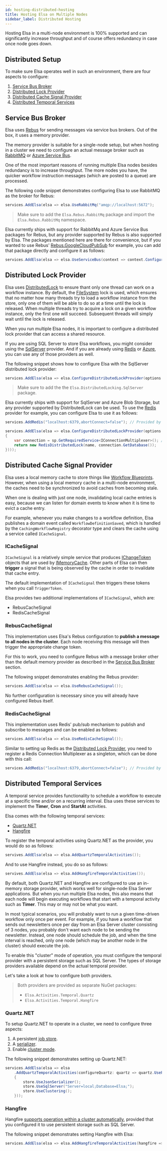 ```yaml
---
id: hosting-distributed-hosting
title: Hosting Elsa on Multiple Nodes
sidebar_label: Distributed Hosting
---
```


Hosting Elsa in a multi-node environment is 100% supported and can significantly increase throughput and of course offers redundancy in case once node goes down. 

## Distributed Setup

To make sure Elsa operates well in such an environment, there are four aspects to configure:

1. [Service Bus Broker](#service-bus-broker)
2. [Distributed Lock Provider](#distributed-lock-provider)
3. [Distributed Cache Signal Provider](#distributed-cache-signal-provider)
4. [Distributed Temporal Services](#distributed-temporal-services)

## Service Bus Broker

Elsa uses [Rebus](https://github.com/rebus-org/Rebus) for sending messages via service bus brokers.
Out of the box, it uses a memory provider.

The memory provider is suitable for a single-node setup, but when hosting in a cluster we need to configure an actual message broker such as [RabbitMQ](https://github.com/rebus-org/Rebus.RabbitMq) or [Azure Service Bus](https://github.com/rebus-org/Rebus.AzureServiceBus).

One of the most important reasons of running multiple Elsa nodes besides redundancy is to increase throughput. The more nodes you have, the quicker workflow instruction messages (which are posted to a queue) are processed.

The following code snippet demonstrates configuring Elsa to use RabbitMQ as the broker for Rebus:

```c#
services.AddElsa(elsa => elsa.UseRabbitMq("amqp://localhost:5672");
```

> Make sure to add the `Elsa.Rebus.RabbitMq` package and import the `Elsa.Rebus.RabbitMq` namespace.

Elsa currently ships with support for RabbitMq and Azure Service Bus packages for Rebus, but any provider supported by Rebus is also supported by Elsa. The packages mentioned here are there for convenience, but if you wanted to use Rebus' [Rebus.GoogleCloudPubSub](https://github.com/rebus-org/Rebus.GoogleCloudPubSub) for example, you can add that package directly and configure it as follows:

```c#
services.AddElsa(elsa => elsa.UseServiceBus(context => context.Configurer.Transport(t => t.UsePubSub(context.QueueName)));
```

## Distributed Lock Provider

Elsa uses [DistributedLock](https://github.com/madelson/DistributedLock) to ensure thant only one thread can work on a workflow instance. By default, the [FileSystem](https://github.com/madelson/DistributedLock/blob/master/docs/DistributedLock.FileSystem.md) lock is used, which ensures that no matter how many threads try to load a workflow instance from the store, only one of them will be able to do so at a time until the lock is released.
When multiple threads try to acquire a lock on a given workflow instance, only the first one will succeed. Subsequent threads will simply wait until the lock is released.

When you run multiple Elsa nodes, it is important to configure a distributed lock provider that can access a shared resource.

If you are using SQL Server to store Elsa workflows, you might consider using the [SqlServer](https://github.com/madelson/DistributedLock/blob/master/docs/DistributedLock.SqlServer.md) provider.
And if you are already using [Redis](https://github.com/madelson/DistributedLock/blob/master/docs/DistributedLock.Redis.md) or [Azure](https://github.com/madelson/DistributedLock/blob/master/docs/DistributedLock.Azure.md), you can use any of those providers as well.

The following snippet shows how to configure Elsa with the SqlServer distributed lock provider:

```c#
services.AddElsa(elsa => elsa.ConfigureDistributedLockProvider(options => options.UseSqlServerLockProvider("Server=localhost;Database=Elsa;Integrated Security=True;")));
```

> Make sure to add the the `Elsa.DistributedLocking.SqlServer` package.

Elsa currently ships with support for SqlServer and Azure Blob Storage, but any provider supported by DistributedLock can be used. To use the [Redis](https://github.com/madelson/DistributedLock/blob/master/docs/DistributedLock.Redis.md) provider for example, you can configure Elsa to use it as follows:

```c#
services.AddRedis("localhost:6379,abortConnect=false"); // Provided by the Elsa.Providers.Redis package. This is optional; you are free to construct your own connection multiplexer from the following factory code.

services.AddElsa(elsa => elsa.ConfigureDistributedLockProvider(options => options.UseProviderFactory(sp => name =>
{
    var connection = sp.GetRequiredService<IConnectionMultiplexer>(); // `services.AddRedis` registers an `IConnectionMultiplexer` as a singleton. 
    return new RedisDistributedLock(name, connection.GetDatabase());
})));
```

## Distributed Cache Signal Provider

Elsa uses a local memory cache to store things like [Workflow Blueprints](#). However, when using a local memory cache in a multi-node environment, the caches need to be synchronized to avoid caches from becoming stale.

When one is dealing with just one node, invalidating local cache entries is easy, because we can listen for domain events to know when it is time to evict a cache entry.

For example, whenever you make changes to a workflow definition, Elsa publishes a domain event called `WorkflowDefinitionSaved`, which is handled by the `CachingWorkflowRegistry` decorator type and clears the cache using a service called `ICacheSignal`.

### ICacheSignal

`ICacheSignal` is a relatively simple service that produces [IChangeToken](https://docs.microsoft.com/en-us/dotnet/api/microsoft.extensions.primitives.ichangetoken) objects that are used by [IMemoryCache](https://docs.microsoft.com/en-us/aspnet/core/performance/caching/memory).
Other parts of Elsa can then **trigger** a signal that is being observed by the cache in order to invalidate that cache entry.

The default implementation of `ICacheSignal` then triggers these tokens when you call `TriggerToken`.

Elsa provides two additional implementations of `ICacheSignal`, which are:

* RebusCacheSignal
* RedisCacheSignal

### RebusCacheSignal

This implementation uses Elsa's Rebus configuration to **publish a message to all nodes in the cluster**.
Each node receiving this message will then trigger the appropriate change token.

For this to work, you need to configure Rebus with a message broker other than the default memory provider as described in the [Service Bus Broker](#service-bus-broker) section.

The following snippet demonstrates enabling the Rebus provider:

```c#
services.AddElsa(elsa => elsa.UseRebusCacheSignal());
```

No further configuration is necessary since you will already have configured Rebus itself. 

### RedisCacheSignal

This implementation uses Redis' pub/sub mechanism to publish and subscribe to messages and can be enabled as follows:

```c#
services.AddElsa(elsa => elsa.UseRedisCacheSignal());
```

Similar to setting up Redis as the [Distributed Lock Provider](#distributed-lock-provider), you need to register a Redis Connection Multiplexer as a singleton, which can be done with this call:

```c#
services.AddRedis("localhost:6379,abortConnect=false"); // Provided by the Elsa.Providers.Redis package.
```

## Distributed Temporal Services

A temporal service provides functionality to schedule a workflow to execute at a specific time and/or on a recurring interval.
Elsa uses these services to implement the **Timer**, **Cron** and **StartAt** activities.

Elsa comes with the following temporal services:

* [Quartz.NET](https://www.quartz-scheduler.net/)
* [Hangfire](https://www.hangfire.io/)

To register the temporal activities using Quartz.NET as the provider, you would do so as follows:

```c#
servives.AddElsa(elsa => elsa.AddQuartzTemporalActivities());
```

And to use Hangfire instead, you do so as follows:

```c#
servives.AddElsa(elsa => elsa.AddHangfireTemporalActivities());
```

By default, both Quartz.NET and Hangfire are configured to use an in-memory storage provider, which works well for single-node Elsa Server applications.
But when you run multiple Elsa nodes, this also means that each node will begin executing workflows that start with a temporal activity such as **Timer**.
This may or may not be what you want.

In most typical scenarios, you will probably want to run a given time-driven workflow only once per event.
For example, if you have a workflow that sends out newsletters once per day from an Elsa Server cluster consisting of 3 nodes, you probably don't want each node to be sending the newsletter.
Instead, one node should schedule the job, and when the time interval is reached, only one node (which may be another node in the cluster) should execute the job.

To enable this "cluster" mode of operation, you must configure the temporal provider with a persistent storage such as SQL Server. The types of storage providers available depend on the actual temporal provider.

Let's take a look at how to configure both providers.

> Both providers are provided as separate NuGet packages:
> * `Elsa.Activities.Temporal.Quartz`
> * `Elsa.Activities.Temporal.Hangfire`

### Quartz.NET

To setup Quartz.NET to operate in a cluster, we need to configure three aspects:

1. A persistent [job store](https://www.quartz-scheduler.net/documentation/quartz-3.x/configuration/reference.html#datasources-ado-net-jobstores).
2. A [serializer](https://www.quartz-scheduler.net/documentation/quartz-3.x/packages/json-serialization.html#installation).
3. Enable [cluster mode](https://www.quartz-scheduler.net/documentation/quartz-3.x/configuration/reference.html#clustering).

The following snippet demonstrates setting up Quartz.NET:

```c#
services.AddElsa(elsa => elsa
    .AddQuartzTemporalActivities(configureQuartz: quartz => quartz.UsePersistentStore(store =>
    {
        store.UseJsonSerializer();
        store.UseSqlServer("Server=local;Database=Elsa;");
        store.UseClustering();
    }));
```

### Hangfire

Hangfire [supports operation within a cluster automatically](https://docs.hangfire.io/en/latest/background-processing/running-multiple-server-instances.html), provided that you configured it to use persistent storage such as SQL Server.

The following snippet demonstrates setting Hangfire with Elsa:

```c#
services.AddElsa(elsa => elsa.AddHangfireTemporalActivities(hangfire => hangfire.UseSqlServerStorage("Server=local;Database=Elsa;")));
```
